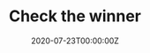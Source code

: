---
title: "4. Check the winner"
description: "write method to check the winner with an input board"
date: 2020-07-23T00:00:00Z
weight: 5
---